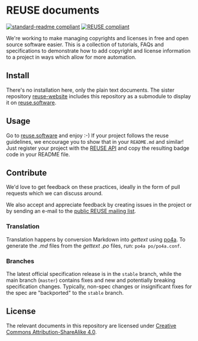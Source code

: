 <!--
SPDX-FileCopyrightText: 2017 Free Software Foundation Europe e.V.

SPDX-License-Identifier: CC-BY-SA-4.0
-->

# REUSE documents

[![standard-readme compliant](https://img.shields.io/badge/readme%20style-standard-brightgreen.svg?style=flat-square)](https://github.com/RichardLitt/standard-readme)
[![REUSE compliant](https://reuse.software/badge/reuse-compliant.svg)](https://reuse.software/)

We're working to make managing copyrights and licenses in free and open source
software easier. This is a collection of tutorials, FAQs and specifications to
demonstrate how to add copyright and license information to a project in ways
which allow for more automation.

## Install

There's no installation here, only the plain text documents. The sister
repository [reuse-website](https://github.com/fsfe/reuse-website) includes this
repository as a submodule to display it on
[reuse.software](https://reuse.software).

## Usage

Go to [reuse.software](https://reuse.software) and enjoy :-) If your project
follows the reuse guidelines, we encourage you to show that in your `README.md`
and similar! Just register your project with the [REUSE
API](https://api.reuse.software/) and copy the resulting badge code in your
README file.

## Contribute

We'd love to get feedback on these practices, ideally in the form of pull
requests which we can discuss around.

We also accept and appreciate feedback by creating issues in the project or by
sending an e-mail to the [public REUSE mailing
list](https://lists.fsfe.org/mailman/listinfo/reuse).

### Translation

Translation happens by conversion Markdown into _gettext_ using
[po4a](https://po4a.org).  To generate the _.md_ files from the _gettext .po_
files, run:  `po4a po/po4a.conf`.

### Branches

The latest official specification release is in the `stable` branch, while the
main branch (`master`) contains fixes and new and potentially breaking
specification changes. Typically, non-spec changes or insignificant fixes for
the spec are "backported" to the `stable` branch.

## License

The relevant documents in this repository are licensed under [Creative Commons
Attribution-ShareAlike 4.0](https://creativecommons.org/licenses/by-sa/4.0).

